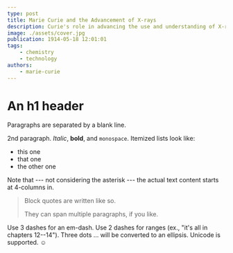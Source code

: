 ```yaml
---
type: post
title: Marie Curie and the Advancement of X-rays
description: Curie's role in advancing the use and understanding of X-rays in medicine.
image: ./assets/cover.jpg
publication: 1914-05-18 12:01:01
tags: 
    - chemistry
    - technology
authors: 
    - marie-curie
---
```




# An h1 header

Paragraphs are separated by a blank line.

2nd paragraph. *Italic*, **bold**, and `monospace`. Itemized lists
look like:

  * this one
  * that one
  * the other one

Note that --- not considering the asterisk --- the actual text
content starts at 4-columns in.

> Block quotes are
> written like so.
>
> They can span multiple paragraphs,
> if you like.

Use 3 dashes for an em-dash. Use 2 dashes for ranges (ex., "it's all
in chapters 12--14"). Three dots ... will be converted to an ellipsis.
Unicode is supported. ☺
